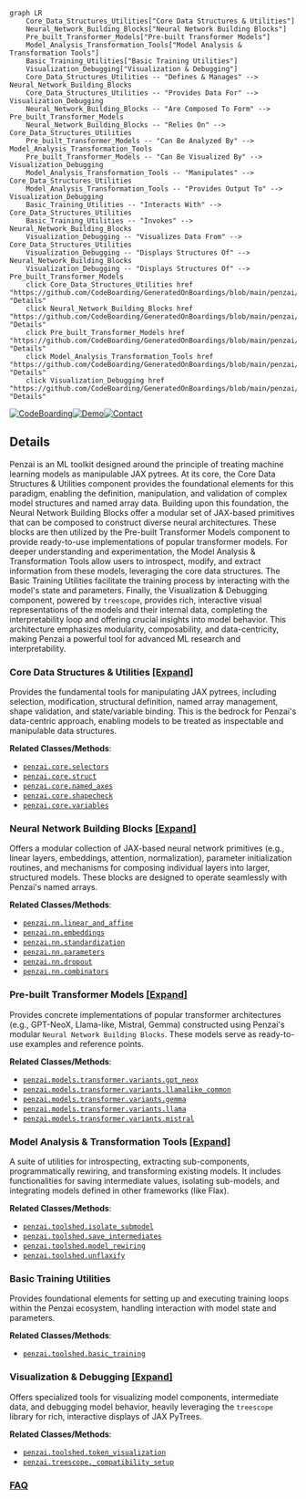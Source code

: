 ```mermaid
graph LR
    Core_Data_Structures_Utilities["Core Data Structures & Utilities"]
    Neural_Network_Building_Blocks["Neural Network Building Blocks"]
    Pre_built_Transformer_Models["Pre-built Transformer Models"]
    Model_Analysis_Transformation_Tools["Model Analysis & Transformation Tools"]
    Basic_Training_Utilities["Basic Training Utilities"]
    Visualization_Debugging["Visualization & Debugging"]
    Core_Data_Structures_Utilities -- "Defines & Manages" --> Neural_Network_Building_Blocks
    Core_Data_Structures_Utilities -- "Provides Data For" --> Visualization_Debugging
    Neural_Network_Building_Blocks -- "Are Composed To Form" --> Pre_built_Transformer_Models
    Neural_Network_Building_Blocks -- "Relies On" --> Core_Data_Structures_Utilities
    Pre_built_Transformer_Models -- "Can Be Analyzed By" --> Model_Analysis_Transformation_Tools
    Pre_built_Transformer_Models -- "Can Be Visualized By" --> Visualization_Debugging
    Model_Analysis_Transformation_Tools -- "Manipulates" --> Core_Data_Structures_Utilities
    Model_Analysis_Transformation_Tools -- "Provides Output To" --> Visualization_Debugging
    Basic_Training_Utilities -- "Interacts With" --> Core_Data_Structures_Utilities
    Basic_Training_Utilities -- "Invokes" --> Neural_Network_Building_Blocks
    Visualization_Debugging -- "Visualizes Data From" --> Core_Data_Structures_Utilities
    Visualization_Debugging -- "Displays Structures Of" --> Neural_Network_Building_Blocks
    Visualization_Debugging -- "Displays Structures Of" --> Pre_built_Transformer_Models
    click Core_Data_Structures_Utilities href "https://github.com/CodeBoarding/GeneratedOnBoardings/blob/main/penzai/Core_Data_Structures_Utilities.md" "Details"
    click Neural_Network_Building_Blocks href "https://github.com/CodeBoarding/GeneratedOnBoardings/blob/main/penzai/Neural_Network_Building_Blocks.md" "Details"
    click Pre_built_Transformer_Models href "https://github.com/CodeBoarding/GeneratedOnBoardings/blob/main/penzai/Pre_built_Transformer_Models.md" "Details"
    click Model_Analysis_Transformation_Tools href "https://github.com/CodeBoarding/GeneratedOnBoardings/blob/main/penzai/Model_Analysis_Transformation_Tools.md" "Details"
    click Visualization_Debugging href "https://github.com/CodeBoarding/GeneratedOnBoardings/blob/main/penzai/Visualization_Debugging.md" "Details"
```

[![CodeBoarding](https://img.shields.io/badge/Generated%20by-CodeBoarding-9cf?style=flat-square)](https://github.com/CodeBoarding/GeneratedOnBoardings)[![Demo](https://img.shields.io/badge/Try%20our-Demo-blue?style=flat-square)](https://www.codeboarding.org/demo)[![Contact](https://img.shields.io/badge/Contact%20us%20-%20contact@codeboarding.org-lightgrey?style=flat-square)](mailto:contact@codeboarding.org)

## Details

Penzai is an ML toolkit designed around the principle of treating machine learning models as manipulable JAX pytrees. At its core, the Core Data Structures & Utilities component provides the foundational elements for this paradigm, enabling the definition, manipulation, and validation of complex model structures and named array data. Building upon this foundation, the Neural Network Building Blocks offer a modular set of JAX-based primitives that can be composed to construct diverse neural architectures. These blocks are then utilized by the Pre-built Transformer Models component to provide ready-to-use implementations of popular transformer models. For deeper understanding and experimentation, the Model Analysis & Transformation Tools allow users to introspect, modify, and extract information from these models, leveraging the core data structures. The Basic Training Utilities facilitate the training process by interacting with the model's state and parameters. Finally, the Visualization & Debugging component, powered by `treescope`, provides rich, interactive visual representations of the models and their internal data, completing the interpretability loop and offering crucial insights into model behavior. This architecture emphasizes modularity, composability, and data-centricity, making Penzai a powerful tool for advanced ML research and interpretability.

### Core Data Structures & Utilities [[Expand]](./Core_Data_Structures_Utilities.md)
Provides the fundamental tools for manipulating JAX pytrees, including selection, modification, structural definition, named array management, shape validation, and state/variable binding. This is the bedrock for Penzai's data-centric approach, enabling models to be treated as inspectable and manipulable data structures.


**Related Classes/Methods**:

- <a href="https://github.com/google-deepmind/penzai/blob/main/penzai/core/selectors.py" target="_blank" rel="noopener noreferrer">`penzai.core.selectors`</a>
- <a href="https://github.com/google-deepmind/penzai/blob/main/penzai/core/struct.py" target="_blank" rel="noopener noreferrer">`penzai.core.struct`</a>
- <a href="https://github.com/google-deepmind/penzai/blob/main/penzai/core/named_axes.py" target="_blank" rel="noopener noreferrer">`penzai.core.named_axes`</a>
- <a href="https://github.com/google-deepmind/penzai/blob/main/penzai/core/shapecheck.py" target="_blank" rel="noopener noreferrer">`penzai.core.shapecheck`</a>
- <a href="https://github.com/google-deepmind/penzai/blob/main/penzai/core/variables.py" target="_blank" rel="noopener noreferrer">`penzai.core.variables`</a>


### Neural Network Building Blocks [[Expand]](./Neural_Network_Building_Blocks.md)
Offers a modular collection of JAX-based neural network primitives (e.g., linear layers, embeddings, attention, normalization), parameter initialization routines, and mechanisms for composing individual layers into larger, structured models. These blocks are designed to operate seamlessly with Penzai's named arrays.


**Related Classes/Methods**:

- <a href="https://github.com/google-deepmind/penzai/blob/main/penzai/nn/linear_and_affine.py" target="_blank" rel="noopener noreferrer">`penzai.nn.linear_and_affine`</a>
- <a href="https://github.com/google-deepmind/penzai/blob/main/penzai/nn/embeddings.py" target="_blank" rel="noopener noreferrer">`penzai.nn.embeddings`</a>
- <a href="https://github.com/google-deepmind/penzai/blob/main/penzai/nn/standardization.py" target="_blank" rel="noopener noreferrer">`penzai.nn.standardization`</a>
- <a href="https://github.com/google-deepmind/penzai/blob/main/penzai/nn/parameters.py" target="_blank" rel="noopener noreferrer">`penzai.nn.parameters`</a>
- <a href="https://github.com/google-deepmind/penzai/blob/main/penzai/nn/dropout.py" target="_blank" rel="noopener noreferrer">`penzai.nn.dropout`</a>
- <a href="https://github.com/google-deepmind/penzai/blob/main/penzai/nn/combinators.py" target="_blank" rel="noopener noreferrer">`penzai.nn.combinators`</a>


### Pre-built Transformer Models [[Expand]](./Pre_built_Transformer_Models.md)
Provides concrete implementations of popular transformer architectures (e.g., GPT-NeoX, Llama-like, Mistral, Gemma) constructed using Penzai's modular `Neural Network Building Blocks`. These models serve as ready-to-use examples and reference points.


**Related Classes/Methods**:

- <a href="https://github.com/google-deepmind/penzai/blob/main/penzai/models/transformer/variants/gpt_neox.py" target="_blank" rel="noopener noreferrer">`penzai.models.transformer.variants.gpt_neox`</a>
- <a href="https://github.com/google-deepmind/penzai/blob/main/penzai/models/transformer/variants/llamalike_common.py" target="_blank" rel="noopener noreferrer">`penzai.models.transformer.variants.llamalike_common`</a>
- <a href="https://github.com/google-deepmind/penzai/blob/main/penzai/models/transformer/variants/gemma.py" target="_blank" rel="noopener noreferrer">`penzai.models.transformer.variants.gemma`</a>
- <a href="https://github.com/google-deepmind/penzai/blob/main/penzai/models/transformer/variants/llama.py" target="_blank" rel="noopener noreferrer">`penzai.models.transformer.variants.llama`</a>
- <a href="https://github.com/google-deepmind/penzai/blob/main/penzai/models/transformer/variants/mistral.py" target="_blank" rel="noopener noreferrer">`penzai.models.transformer.variants.mistral`</a>


### Model Analysis & Transformation Tools [[Expand]](./Model_Analysis_Transformation_Tools.md)
A suite of utilities for introspecting, extracting sub-components, programmatically rewiring, and transforming existing models. It includes functionalities for saving intermediate values, isolating sub-models, and integrating models defined in other frameworks (like Flax).


**Related Classes/Methods**:

- <a href="https://github.com/google-deepmind/penzai/blob/main/penzai/toolshed/isolate_submodel.py" target="_blank" rel="noopener noreferrer">`penzai.toolshed.isolate_submodel`</a>
- <a href="https://github.com/google-deepmind/penzai/blob/main/penzai/toolshed/save_intermediates.py" target="_blank" rel="noopener noreferrer">`penzai.toolshed.save_intermediates`</a>
- <a href="https://github.com/google-deepmind/penzai/blob/main/penzai/toolshed/model_rewiring.py" target="_blank" rel="noopener noreferrer">`penzai.toolshed.model_rewiring`</a>
- <a href="https://github.com/google-deepmind/penzai/blob/main/penzai/toolshed/unflaxify.py" target="_blank" rel="noopener noreferrer">`penzai.toolshed.unflaxify`</a>


### Basic Training Utilities
Provides foundational elements for setting up and executing training loops within the Penzai ecosystem, handling interaction with model state and parameters.


**Related Classes/Methods**:

- <a href="https://github.com/google-deepmind/penzai/blob/main/penzai/toolshed/basic_training.py" target="_blank" rel="noopener noreferrer">`penzai.toolshed.basic_training`</a>


### Visualization & Debugging [[Expand]](./Visualization_Debugging.md)
Offers specialized tools for visualizing model components, intermediate data, and debugging model behavior, heavily leveraging the `treescope` library for rich, interactive displays of JAX PyTrees.


**Related Classes/Methods**:

- <a href="https://github.com/google-deepmind/penzai/blob/main/penzai/toolshed/token_visualization.py" target="_blank" rel="noopener noreferrer">`penzai.toolshed.token_visualization`</a>
- <a href="https://github.com/google-deepmind/penzai/blob/main/penzai/treescope/_compatibility_setup.py" target="_blank" rel="noopener noreferrer">`penzai.treescope._compatibility_setup`</a>




### [FAQ](https://github.com/CodeBoarding/GeneratedOnBoardings/tree/main?tab=readme-ov-file#faq)